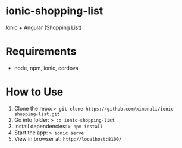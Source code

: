 # ionic-shopping-list
Ionic + Angular (Shopping List)

# Requirements

- node,  npm, ionic, cordova


# How to Use

1. Clone the repo: `> git clone https://github.com/ximonali/ionic-shopping-list.git`
2. Go into folder: `> cd ionic-shopping-list` 
3. Install dependencies: `> npm install`
4. Start the app: `> ionic serve`
5. View in browser at: `http://localhost:8100/`